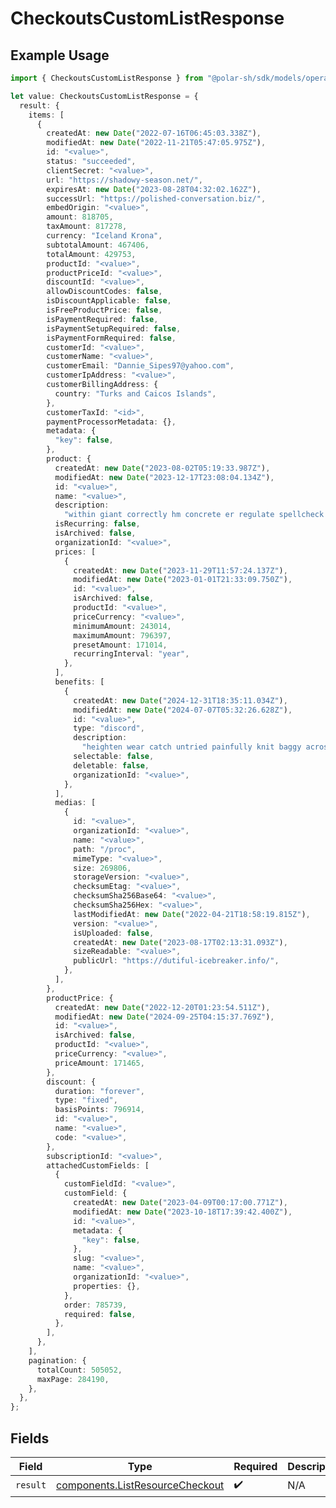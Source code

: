 # CheckoutsCustomListResponse

## Example Usage

```typescript
import { CheckoutsCustomListResponse } from "@polar-sh/sdk/models/operations";

let value: CheckoutsCustomListResponse = {
  result: {
    items: [
      {
        createdAt: new Date("2022-07-16T06:45:03.338Z"),
        modifiedAt: new Date("2022-11-21T05:47:05.975Z"),
        id: "<value>",
        status: "succeeded",
        clientSecret: "<value>",
        url: "https://shadowy-season.net/",
        expiresAt: new Date("2023-08-28T04:32:02.162Z"),
        successUrl: "https://polished-conversation.biz/",
        embedOrigin: "<value>",
        amount: 818705,
        taxAmount: 817278,
        currency: "Iceland Krona",
        subtotalAmount: 467406,
        totalAmount: 429753,
        productId: "<value>",
        productPriceId: "<value>",
        discountId: "<value>",
        allowDiscountCodes: false,
        isDiscountApplicable: false,
        isFreeProductPrice: false,
        isPaymentRequired: false,
        isPaymentSetupRequired: false,
        isPaymentFormRequired: false,
        customerId: "<value>",
        customerName: "<value>",
        customerEmail: "Dannie_Sipes97@yahoo.com",
        customerIpAddress: "<value>",
        customerBillingAddress: {
          country: "Turks and Caicos Islands",
        },
        customerTaxId: "<id>",
        paymentProcessorMetadata: {},
        metadata: {
          "key": false,
        },
        product: {
          createdAt: new Date("2023-08-02T05:19:33.987Z"),
          modifiedAt: new Date("2023-12-17T23:08:04.134Z"),
          id: "<value>",
          name: "<value>",
          description:
            "within giant correctly hm concrete er regulate spellcheck oof",
          isRecurring: false,
          isArchived: false,
          organizationId: "<value>",
          prices: [
            {
              createdAt: new Date("2023-11-29T11:57:24.137Z"),
              modifiedAt: new Date("2023-01-01T21:33:09.750Z"),
              id: "<value>",
              isArchived: false,
              productId: "<value>",
              priceCurrency: "<value>",
              minimumAmount: 243014,
              maximumAmount: 796397,
              presetAmount: 171014,
              recurringInterval: "year",
            },
          ],
          benefits: [
            {
              createdAt: new Date("2024-12-31T18:35:11.034Z"),
              modifiedAt: new Date("2024-07-07T05:32:26.628Z"),
              id: "<value>",
              type: "discord",
              description:
                "heighten wear catch untried painfully knit baggy across",
              selectable: false,
              deletable: false,
              organizationId: "<value>",
            },
          ],
          medias: [
            {
              id: "<value>",
              organizationId: "<value>",
              name: "<value>",
              path: "/proc",
              mimeType: "<value>",
              size: 269806,
              storageVersion: "<value>",
              checksumEtag: "<value>",
              checksumSha256Base64: "<value>",
              checksumSha256Hex: "<value>",
              lastModifiedAt: new Date("2022-04-21T18:58:19.815Z"),
              version: "<value>",
              isUploaded: false,
              createdAt: new Date("2023-08-17T02:13:31.093Z"),
              sizeReadable: "<value>",
              publicUrl: "https://dutiful-icebreaker.info/",
            },
          ],
        },
        productPrice: {
          createdAt: new Date("2022-12-20T01:23:54.511Z"),
          modifiedAt: new Date("2024-09-25T04:15:37.769Z"),
          id: "<value>",
          isArchived: false,
          productId: "<value>",
          priceCurrency: "<value>",
          priceAmount: 171465,
        },
        discount: {
          duration: "forever",
          type: "fixed",
          basisPoints: 796914,
          id: "<value>",
          name: "<value>",
          code: "<value>",
        },
        subscriptionId: "<value>",
        attachedCustomFields: [
          {
            customFieldId: "<value>",
            customField: {
              createdAt: new Date("2023-04-09T00:17:00.771Z"),
              modifiedAt: new Date("2023-10-18T17:39:42.400Z"),
              id: "<value>",
              metadata: {
                "key": false,
              },
              slug: "<value>",
              name: "<value>",
              organizationId: "<value>",
              properties: {},
            },
            order: 785739,
            required: false,
          },
        ],
      },
    ],
    pagination: {
      totalCount: 505052,
      maxPage: 284190,
    },
  },
};
```

## Fields

| Field                                                                              | Type                                                                               | Required                                                                           | Description                                                                        |
| ---------------------------------------------------------------------------------- | ---------------------------------------------------------------------------------- | ---------------------------------------------------------------------------------- | ---------------------------------------------------------------------------------- |
| `result`                                                                           | [components.ListResourceCheckout](../../models/components/listresourcecheckout.md) | :heavy_check_mark:                                                                 | N/A                                                                                |